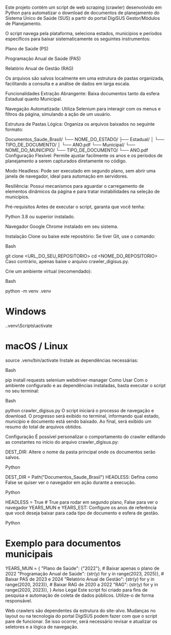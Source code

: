 Este projeto contém um script de web scraping (crawler) desenvolvido em Python para automatizar o download de documentos de planejamento do Sistema Único de Saúde (SUS) a partir do portal DigiSUS Gestor/Módulos de Planejamento.

O script navega pela plataforma, seleciona estados, municípios e períodos específicos para baixar sistematicamente os seguintes instrumentos:

Plano de Saúde (PS)

Programação Anual de Saúde (PAS)

Relatório Anual de Gestão (RAG)

Os arquivos são salvos localmente em uma estrutura de pastas organizada, facilitando a consulta e a análise de dados em larga escala.

Funcionalidades
Extração Abrangente: Baixa documentos tanto da esfera Estadual quanto Municipal.

Navegação Automatizada: Utiliza Selenium para interagir com os menus e filtros da página, simulando a ação de um usuário.

Estrutura de Pastas Lógica: Organiza os arquivos baixados no seguinte formato:

Documentos_Saude_Brasil/
└── NOME_DO_ESTADO/
    ├── Estadual/
    │   └── TIPO_DE_DOCUMENTO/
    │       └── ANO.pdf
    └── Municipal/
        └── NOME_DO_MUNICIPIO/
            └── TIPO_DE_DOCUMENTO/
                └── ANO.pdf
Configuração Flexível: Permite ajustar facilmente os anos e os períodos de planejamento a serem capturados diretamente no código.

Modo Headless: Pode ser executado em segundo plano, sem abrir uma janela de navegador, ideal para automação em servidores.

Resiliência: Possui mecanismos para aguardar o carregamento de elementos dinâmicos da página e para tratar instabilidades na seleção de municípios.

Pré-requisitos
Antes de executar o script, garanta que você tenha:

Python 3.8 ou superior instalado.

Navegador Google Chrome instalado em seu sistema.

Instalação
Clone ou baixe este repositório:
Se tiver Git, use o comando:

Bash

git clone <URL_DO_SEU_REPOSITORIO>
cd <NOME_DO_REPOSITORIO>
Caso contrário, apenas baixe o arquivo crawler_digisus.py.

Crie um ambiente virtual (recomendado):

Bash

python -m venv .venv
# Windows
.\.venv\Scripts\activate
# macOS / Linux
source .venv/bin/activate
Instale as dependências necessárias:

Bash

pip install requests selenium webdriver-manager
Como Usar
Com o ambiente configurado e as dependências instaladas, basta executar o script no seu terminal:

Bash

python crawler_digisus.py
O script iniciará o processo de navegação e download. O progresso será exibido no terminal, informando qual estado, município e documento está sendo baixado. Ao final, será exibido um resumo do total de arquivos obtidos.

Configuração
É possível personalizar o comportamento do crawler editando as constantes no início do arquivo crawler_digisus.py:

DEST_DIR: Altere o nome da pasta principal onde os documentos serão salvos.

Python

DEST_DIR  = Path("Documentos_Saude_Brasil")
HEADLESS: Defina como False se quiser ver o navegador em ação durante a execução.

Python

HEADLESS  = True # True para rodar em segundo plano, False para ver o navegador
YEARS_MUN e YEARS_EST: Configure os anos de referência que você deseja baixar para cada tipo de documento e esfera de gestão.

Python

# Exemplo para documentos municipais
YEARS_MUN = {
    "Plano de Saúde":               {"2022"}, # Baixar apenas o plano de 2022
    "Programação Anual de Saúde":   {str(y) for y in range(2023, 2025)}, # Baixar PAS de 2023 e 2024
    "Relatório Anual de Gestão":    {str(y) for y in range(2020, 2023)}, # Baixar RAG de 2020 a 2022
    "RAG":                          {str(y) for y in range(2020, 2023)},
}
Aviso Legal
Este script foi criado para fins de pesquisa e automação de coleta de dados públicos. Utilize-o de forma responsável.

Web crawlers são dependentes da estrutura do site-alvo. Mudanças no layout ou na tecnologia do portal DigiSUS podem fazer com que o script pare de funcionar. Se isso ocorrer, será necessário revisar e atualizar os seletores e a lógica de navegação.
